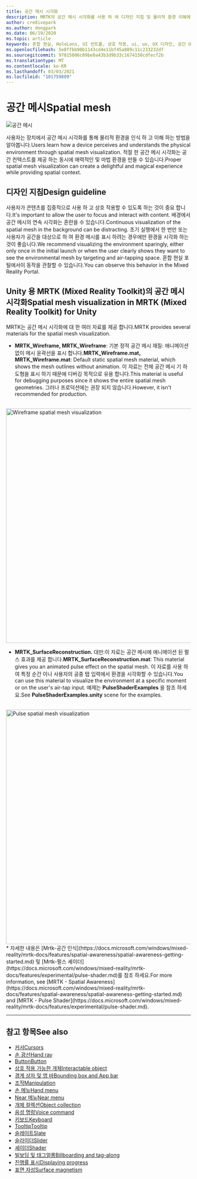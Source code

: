 ```yaml
---
title: 공간 메시 시각화
description: MRTK의 공간 메시 시각화를 사용 하 여 디자인 지침 및 물리적 환경 이해에 대해 알아봅니다.
author: cre8ivepark
ms.author: dongpark
ms.date: 06/19/2020
ms.topic: article
keywords: 혼합 현실, HoloLens, UI 컨트롤, 상호 작용, ui, ux, UX 디자인, 공간 UI, 공간 상호 작용, 3D UI, 3D UX, 혼합 현실 헤드셋, windows mixed reality 헤드셋, 가상 현실 헤드셋, HoloLens, MRTK, Mixed Reality Toolkit
ms.openlocfilehash: 5e8ffbb90b1143cd4e11bf45a889c11c233232df
ms.sourcegitcommit: 97815006c09be0a43b3d9b33c1674150cdfecf2b
ms.translationtype: MT
ms.contentlocale: ko-KR
ms.lasthandoff: 03/03/2021
ms.locfileid: "101759809"
---
```

# <a name="spatial-mesh"></a><span data-ttu-id="5e5a1-104">공간 메시</span><span class="sxs-lookup"><span data-stu-id="5e5a1-104">Spatial mesh</span></span>

![공간 메시](images/MRTK_PulseShader_SpatialMesh.gif)

<span data-ttu-id="5e5a1-106">사용자는 장치에서 공간 메시 시각화를 통해 물리적 환경을 인식 하 고 이해 하는 방법을 알아봅니다.</span><span class="sxs-lookup"><span data-stu-id="5e5a1-106">Users learn how a device perceives and understands the physical environment through spatial mesh visualization.</span></span> <span data-ttu-id="5e5a1-107">적절 한 공간 메시 시각화는 공간 컨텍스트를 제공 하는 동시에 매력적인 및 마법 환경을 만들 수 있습니다.</span><span class="sxs-lookup"><span data-stu-id="5e5a1-107">Proper spatial mesh visualization can create a delightful and magical experience while providing spatial context.</span></span>  

## <a name="design-guideline"></a><span data-ttu-id="5e5a1-108">디자인 지침</span><span class="sxs-lookup"><span data-stu-id="5e5a1-108">Design guideline</span></span>

<span data-ttu-id="5e5a1-109">사용자가 콘텐츠를 집중적으로 사용 하 고 상호 작용할 수 있도록 하는 것이 중요 합니다.</span><span class="sxs-lookup"><span data-stu-id="5e5a1-109">It's important to allow the user to focus and interact with content.</span></span> <span data-ttu-id="5e5a1-110">배경에서 공간 메시의 연속 시각화는 혼란을 수 있습니다.</span><span class="sxs-lookup"><span data-stu-id="5e5a1-110">Continuous visualization of the spatial mesh in the background can be distracting.</span></span> <span data-ttu-id="5e5a1-111">초기 실행에서 한 번만 또는 사용자가 공간을 대상으로 하 여 환경 메시를 표시 하려는 경우에만 환경을 시각화 하는 것이 좋습니다.</span><span class="sxs-lookup"><span data-stu-id="5e5a1-111">We recommend visualizing the environment sparingly, either only once in the initial launch or when the user clearly shows they want to see the environmental mesh by targeting and air-tapping space.</span></span> <span data-ttu-id="5e5a1-112">혼합 현실 포털에서이 동작을 관찰할 수 있습니다.</span><span class="sxs-lookup"><span data-stu-id="5e5a1-112">You can observe this behavior in the Mixed Reality Portal.</span></span>
<br>

## <a name="spatial-mesh-visualization-in-mrtk-mixed-reality-toolkit-for-unity"></a><span data-ttu-id="5e5a1-113">Unity 용 MRTK (Mixed Reality Toolkit)의 공간 메시 시각화</span><span class="sxs-lookup"><span data-stu-id="5e5a1-113">Spatial mesh visualization in MRTK (Mixed Reality Toolkit) for Unity</span></span>

<span data-ttu-id="5e5a1-114">MRTK는 공간 메시 시각화에 대 한 여러 자료를 제공 합니다.</span><span class="sxs-lookup"><span data-stu-id="5e5a1-114">MRTK provides several materials for the spatial mesh visualization.</span></span>

- <span data-ttu-id="5e5a1-115">**MRTK_Wireframe, MRTK_Wireframe**: 기본 정적 공간 메시 재질: 애니메이션 없이 메시 윤곽선을 표시 합니다.</span><span class="sxs-lookup"><span data-stu-id="5e5a1-115">**MRTK_Wireframe.mat, MRTK_Wireframe.mat**: Default static spatial mesh material, which shows the mesh outlines without animation.</span></span> <span data-ttu-id="5e5a1-116">이 자료는 전체 공간 메시 기 하 도형을 표시 하기 때문에 디버깅 목적으로 유용 합니다.</span><span class="sxs-lookup"><span data-stu-id="5e5a1-116">This material is useful for debugging purposes since it shows the entire spatial mesh geometries.</span></span> <span data-ttu-id="5e5a1-117">그러나 프로덕션에는 권장 되지 않습니다.</span><span class="sxs-lookup"><span data-stu-id="5e5a1-117">However, it isn't recommended for production.</span></span>
<br>
<img src="images/SurfaceReconstruction.jpg" alt="Wireframe spatial mesh visualization" width="640px">

- <span data-ttu-id="5e5a1-118">**MRTK_SurfaceReconstruction.** 대만:이 자료는 공간 메시에 애니메이션 된 펄스 효과를 제공 합니다.</span><span class="sxs-lookup"><span data-stu-id="5e5a1-118">**MRTK_SurfaceReconstruction.mat**: This material gives you an animated pulse effect on the spatial mesh.</span></span> <span data-ttu-id="5e5a1-119">이 자료를 사용 하 여 특정 순간 이나 사용자의 공중 탭 입력에서 환경을 시각화할 수 있습니다.</span><span class="sxs-lookup"><span data-stu-id="5e5a1-119">You can use this material to visualize the environment at a specific moment or on the user's air-tap input.</span></span> <span data-ttu-id="5e5a1-120">예제는 **PulseShaderExamples** 을 참조 하세요.</span><span class="sxs-lookup"><span data-stu-id="5e5a1-120">See **PulseShaderExamples.unity** scene for the examples.</span></span>
<br>
<img src="images/MRTK_SRMesh_Pulse.jpg" alt="Pulse spatial mesh visualization" width="640px">
* <span data-ttu-id="5e5a1-121">자세한 내용은 [Mrtk-공간 인식](https://docs.microsoft.com/windows/mixed-reality/mrtk-docs/features/spatial-awareness/spatial-awareness-getting-started.md) 및 [Mrtk-펄스 셰이더](https://docs.microsoft.com/windows/mixed-reality/mrtk-docs/features/experimental/pulse-shader.md)를 참조 하세요.</span><span class="sxs-lookup"><span data-stu-id="5e5a1-121">For more information, see [MRTK - Spatial Awareness](https://docs.microsoft.com/windows/mixed-reality/mrtk-docs/features/spatial-awareness/spatial-awareness-getting-started.md) and [MRTK - Pulse Shader](https://docs.microsoft.com/windows/mixed-reality/mrtk-docs/features/experimental/pulse-shader.md).</span></span>

<br>

---

## <a name="see-also"></a><span data-ttu-id="5e5a1-122">참고 항목</span><span class="sxs-lookup"><span data-stu-id="5e5a1-122">See also</span></span>

* [<span data-ttu-id="5e5a1-123">커서</span><span class="sxs-lookup"><span data-stu-id="5e5a1-123">Cursors</span></span>](cursors.md)
* [<span data-ttu-id="5e5a1-124">손 광선</span><span class="sxs-lookup"><span data-stu-id="5e5a1-124">Hand ray</span></span>](point-and-commit.md)
* [<span data-ttu-id="5e5a1-125">Button</span><span class="sxs-lookup"><span data-stu-id="5e5a1-125">Button</span></span>](button.md)
* [<span data-ttu-id="5e5a1-126">상호 작용 가능한 개체</span><span class="sxs-lookup"><span data-stu-id="5e5a1-126">Interactable object</span></span>](interactable-object.md)
* [<span data-ttu-id="5e5a1-127">경계 상자 및 앱 바</span><span class="sxs-lookup"><span data-stu-id="5e5a1-127">Bounding box and App bar</span></span>](app-bar-and-bounding-box.md)
* [<span data-ttu-id="5e5a1-128">조작</span><span class="sxs-lookup"><span data-stu-id="5e5a1-128">Manipulation</span></span>](direct-manipulation.md)
* [<span data-ttu-id="5e5a1-129">손 메뉴</span><span class="sxs-lookup"><span data-stu-id="5e5a1-129">Hand menu</span></span>](hand-menu.md)
* [<span data-ttu-id="5e5a1-130">Near 메뉴</span><span class="sxs-lookup"><span data-stu-id="5e5a1-130">Near menu</span></span>](near-menu.md)
* [<span data-ttu-id="5e5a1-131">개체 컬렉션</span><span class="sxs-lookup"><span data-stu-id="5e5a1-131">Object collection</span></span>](object-collection.md)
* [<span data-ttu-id="5e5a1-132">음성 명령</span><span class="sxs-lookup"><span data-stu-id="5e5a1-132">Voice command</span></span>](voice-input.md)
* [<span data-ttu-id="5e5a1-133">키보드</span><span class="sxs-lookup"><span data-stu-id="5e5a1-133">Keyboard</span></span>](keyboard.md)
* [<span data-ttu-id="5e5a1-134">Tooltip</span><span class="sxs-lookup"><span data-stu-id="5e5a1-134">Tooltip</span></span>](tooltip.md)
* [<span data-ttu-id="5e5a1-135">슬레이트</span><span class="sxs-lookup"><span data-stu-id="5e5a1-135">Slate</span></span>](slate.md)
* [<span data-ttu-id="5e5a1-136">슬라이더</span><span class="sxs-lookup"><span data-stu-id="5e5a1-136">Slider</span></span>](slider.md)
* [<span data-ttu-id="5e5a1-137">셰이더</span><span class="sxs-lookup"><span data-stu-id="5e5a1-137">Shader</span></span>](shader.md)
* [<span data-ttu-id="5e5a1-138">빌보딩 및 태그얼롱</span><span class="sxs-lookup"><span data-stu-id="5e5a1-138">Billboarding and tag-along</span></span>](billboarding-and-tag-along.md)
* [<span data-ttu-id="5e5a1-139">진행률 표시</span><span class="sxs-lookup"><span data-stu-id="5e5a1-139">Displaying progress</span></span>](progress.md)
* [<span data-ttu-id="5e5a1-140">표면 자성</span><span class="sxs-lookup"><span data-stu-id="5e5a1-140">Surface magnetism</span></span>](surface-magnetism.md)
